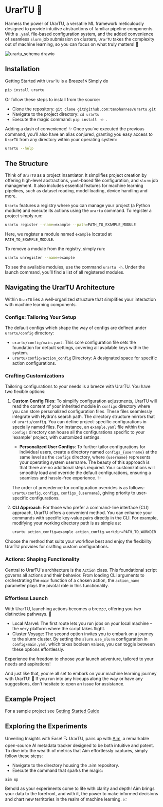 # UrarTU 🦁

Harness the power of UrarTU, a versatile ML framework meticulously designed to provide intuitive abstractions of familiar pipeline components. With a `.yaml` file-based configuration system, and the added convenience of seamless `slurm` job submission on clusters, `UrarTU` takes the complexity out of machine learning, so you can focus on what truly matters! 🚀

![urartu_schema drawio](https://github.com/tmynn/urartu/assets/23078323/1e2e4276-5136-47ab-b2e1-6b92f7a08adf)

## Installation

Getting Started with `UrarTU` is a Breeze! 🌀 Simply do
```bash
pip install urartu
```

Or follow these steps to install from the source:

- Clone the repository: `git clone git@github.com:tamohannes/urartu.git`
- Navigate to the project directory: `cd urartu`
- Execute the magic command: `pip install -e .`


Adding a dash of convenience! ✨ Once you've executed the previous command, you'll also have an alias conjured, granting you easy access to `UrarTU` from any directory within your operating system:
```bash
urartu --help
```

## The Structure
Think of `UrarTU` as a project insantiator. It simplifies project creation by offering high-level abstractions, `yaml`-based file configuration, and `slurm` job management. It also includes essential features for machine learning pipelines, such as dataset reading, model loading, device handling and more.

`Urartu` features a registry where you can manage your project (a Python module) and execute its actions using the `urartu` command.
To register a project simply run:

```bash
urartu register --name=example --path=PATH_TO_EXAMPLE_MODULE
```

Here, we register a module named `example` located at `PATH_TO_EXAMPLE_MODULE`.

To remove a module from the registry, simply run:
```bash
urartu unregister --name=example
```

To see the available modules, use the command `urartu -h`. Under the launch command, you’ll find a list of all registered modules.


## Navigating the UrarTU Architecture

Within `UrarTU` lies a well-organized structure that simplifies your interaction with machine learning components.

### Configs: Tailoring Your Setup

The default configs which shape the way of configs are defined under `urartu/config` directory:
- `urartu/config/main.yaml`: This core configuration file sets the foundation for default settings, covering all available keys within the system.
- `urartu/config/action_config` Directory: A designated space for specific action configurations.


### Crafting Customizations

Tailoring configurations to your needs is a breeze with UrarTU. You have two flexible options:

1. **Custom Config Files**: To simplify configuration adjustments, UrarTU will read the content of your inherited module in `configs` directory where you can store personalized configuration files. These files seamlessly integrate with Hydra's search path. The directory structure mirrors that of `urartu/config`. You can define project-specific configurations in specially named files. For instance, an `example.yaml` file within the `configs` directory can house all the configurations specific to your 'example' project, with customized settings.

    - **Personalized User Configs**: To further tailor configurations for individual users, create a directory named `configs_{username}` at the same level as the `configs` directory, where `{username}` represents your operating system username. The beauty of this approach is that there are no additional steps required. Your customizations will smoothly load and override the default configurations, ensuring a seamless and hassle-free experience. ✨

    The order of precedence for configuration overrides is as follows: `urartu/config`, `configs`, `configs_{username}`, giving priority to user-specific configurations.

2. **CLI Approach**: For those who prefer a command-line interface (CLI) approach, UrarTU offers a convenient method. You can enhance your commands with specific key-value pairs directly in the CLI. For example, modifying your working directory path is as simple as:

    ```bash
    urartu action_config=example action_config.workdir=PATH_TO_WORKDIR
    ```

Choose the method that suits your workflow best and enjoy the flexibility UrarTU provides for crafting custom configurations.


### Actions: Shaping Functionality

Central to UrarTU's architecture is the `Action` class. This foundational script governs all actions and their behavior. From loading CLI arguments to orchestrating the `main` function of a chosen action, the `action_name` parameter plays the pivotal role in this functionality.

### Effortless Launch

With UrarTU, launching actions becomes a breeze, offering you two distinctive pathways. 🚀

- Local Marvel: The first route lets you run jobs on your local machine – the very platform where the script takes flight.
- Cluster Voyage: The second option invites you to embark on a journey to the slurm cluster. By setting the `slurm.use_slurm` configuration in `config/main.yaml` which takes boolean values, you can toggle between these options effortlessly.

Experience the freedom to choose your launch adventure, tailored to your needs and aspirations!


And just like that, you're all set to embark on your machine learning journey with UrarTU! 🌟
If you run into any hiccups along the way or have any suggestions, don't hesitate to open an issue for assistance.
















## Example Project

For a sample project see [Getting Started Guide](./getting_started.md)


## Exploring the Experiments
Unveiling Insights with Ease! 🔍 UrarTU, pairs up with [Aim](https://github.com/aimhubio/aim), a remarkable open-source AI metadata tracker designed to be both intuitive and potent. To dive into the wealth of metrics that Aim effortlessly captures, simply follow these steps:
- Navigate to the directory housing the .aim repository.
- Execute the command that sparks the magic:
```bash
aim up
```
Behold as your experiments come to life with clarity and depth! Aim brings your data to the forefront, and with it, the power to make informed decisions and chart new territories in the realm of machine learning. 📈
